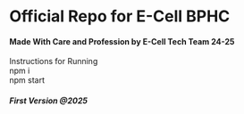 <h1>Official Repo for E-Cell BPHC</h1>

<h4>Made With Care and Profession by E-Cell Tech Team 24-25 </h4>
Instructions for Running<br>
npm i<br>
npm start<br>

<h5>First Version @2025</h5>
